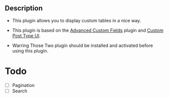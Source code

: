 ## Description
+ This plugin allows you to display custom tables in a nice way.
+ This plugin is based on the [Advanced Custom Fields](https://wordpress.org/plugins/advanced-custom-fields/) plugin and [Custom Post Type UI](https://wordpress.org/plugins/custom-post-type-ui/).

+ Warring Those Two plugin should be installed and activated before using this plugin.

# Todo
+ [ ] Pagination
+ [ ] Search